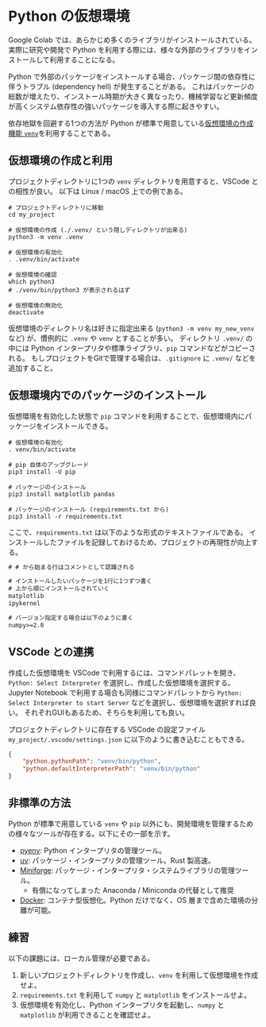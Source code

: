 # Python の仮想環境

Google Colab では、あらかじめ多くのライブラリがインストールされている。
実際に研究や開発で Python を利用する際には、様々な外部のライブラリをインストールして利用することになる。

Python で外部のパッケージをインストールする場合、パッケージ間の依存性に伴うトラブル (dependency hell) が発生することがある。
これはパッケージの総数が増えたり、インストール時期が大きく異なったり、機械学習など更新頻度が高くシステム依存性の強いパッケージを導入する際に起きやすい。

依存地獄を回避する1つの方法が Python が標準で用意している[仮想環境の作成機能 `venv`](https://docs.python.org/ja/3/library/venv.html)を利用することである。

## 仮想環境の作成と利用

プロジェクトディレクトリに1つの `venv` ディレクトリを用意すると、VSCode との相性が良い。
以下は Linux / macOS 上での例である。

```shell
# プロジェクトディレクトリに移動
cd my_project

# 仮想環境の作成 (./.venv/ という隠しディレクトリが出来る)
python3 -m venv .venv

# 仮想環境の有効化
. .venv/bin/activate

# 仮想環境の確認
which python3
# ./venv/bin/python3 が表示されるはず

# 仮想環境の無効化
deactivate
```

仮想環境のディレクトリ名は好きに指定出来る (`python3 -m venv my_new_venv` など) が、慣例的に `.venv` や `venv` とすることが多い。
ディレクトリ `.venv/` の中には Python インタープリタや標準ライブラリ、`pip` コマンドなどがコピーされる。
もしプロジェクトをGitで管理する場合は、`.gitignore` に `.venv/` などを追加すること。

## 仮想環境内でのパッケージのインストール

仮想環境を有効化した状態で `pip` コマンドを利用することで、仮想環境内にパッケージをインストールできる。

```shell
# 仮想環境の有効化
. venv/bin/activate

# pip 自体のアップグレード
pip3 install -U pip

# パッケージのインストール
pip3 install matplotlib pandas

# パッケージのインストール (requirements.txt から)
pip3 install -r requirements.txt
```

ここで、`requirements.txt` は以下のような形式のテキストファイルである。
インストールしたファイルを記録しておけるため、プロジェクトの再現性が向上する。

```txt
# # から始まる行はコメントとして認識される

# インストールしたいパッケージを1行に1つずつ書く
# 上から順にインストールされていく
matplotlib
ipykernel

# バージョン指定する場合は以下のように書く
numpy>=2.0
```

## VSCode との連携

作成した仮想環境を VSCode で利用するには、コマンドパレットを開き、 `Python: Select Interpreter` を選択し、作成した仮想環境を選択する。
Jupyter Notebook で利用する場合も同様にコマンドパレットから `Python: Select Interpreter to start Server` などを選択し、仮想環境を選択すれば良い。
それぞれGUIもあるため、そちらを利用しても良い。

プロジェクトディレクトリに存在する VSCode の設定ファイル `my_project/.vscode/settings.json` に以下のように書き込むこともできる。

```json
{
    "python.pythonPath": "venv/bin/python",
    "python.defaultInterpreterPath": "venv/bin/python"
}
```

## 非標準の方法

Python が標準で用意している `venv` や `pip` 以外にも、開発環境を管理するための様々なツールが存在する。以下にその一部を示す。

- [pyenv](https://github.com/pyenv/pyenv): Python インタープリタの管理ツール。
- [uv](https://docs.astral.sh/uv/): パッケージ・インタープリタの管理ツール。Rust 製高速。
- [Miniforge](https://conda-forge.org/): パッケージ・インタープリタ・システムライブラリの管理ツール。
  - 有償になってしまった Anaconda / Miniconda の代替として推奨
- [Docker](https://www.docker.com/): コンテナ型仮想化。Python だけでなく、OS 層まで含めた環境の分離が可能。

## 練習

以下の課題には、ローカル管理が必要である。

1. 新しいプロジェクトディレクトリを作成し、`venv` を利用して仮想環境を作成せよ。
2. `requirements.txt` を利用して `numpy` と `matplotlib` をインストールせよ。
3. 仮想環境を有効化し、Python インタープリタを起動し、`numpy` と `matplotlib` が利用できることを確認せよ。
